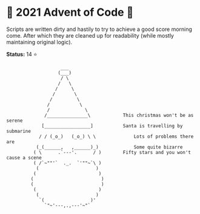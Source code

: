 # :christmas_tree: 2021 Advent of Code :christmas_tree:
Scripts are written dirty and hastily to try to achieve a good score morning come.
After which they are cleaned up for readability (while mostly maintaining original logic).

**Status:** 14 :star:

```
                    ___
                   (___)
                    / \
                   /   \
                  /     \
                 /       \
                /         \
               /           \
               /             \
              /_______________\            This christmas won't be as serene
             [_________________]           Santa is travelling by submarine
            / / (_o_)   (_o_) \ \              Lots of problems there are
           (_(______,   ,______)_)             Some quite bizarre
          ( \      .`---'.      / )        Fifty stars and you won't cause a scene
          ( /`~""'`  ._.  `'""~`\ )       
           (                     )     
          (                       )
         (                         )
         (                         )
          (                       )
           (                     )
            `(                 )'
              `"~'---,.,---'~"`
```
